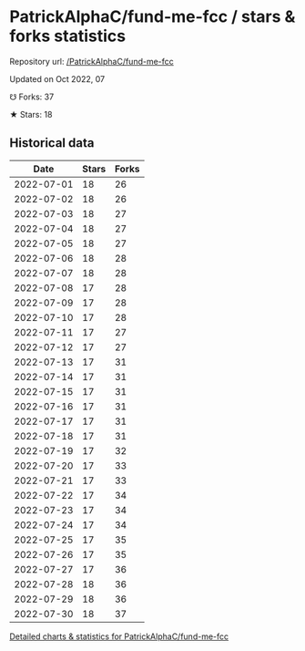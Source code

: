 # PatrickAlphaC/fund-me-fcc / stars & forks statistics

Repository url: [/PatrickAlphaC/fund-me-fcc](https://github.com/PatrickAlphaC/fund-me-fcc)

Updated on Oct 2022, 07

☋ Forks: 37

★ Stars: 18

## Historical data
| Date | Stars | Forks |
|------|-------|-------|
| 2022-07-01 | 18 | 26 | 
| 2022-07-02 | 18 | 26 | 
| 2022-07-03 | 18 | 27 | 
| 2022-07-04 | 18 | 27 | 
| 2022-07-05 | 18 | 27 | 
| 2022-07-06 | 18 | 28 | 
| 2022-07-07 | 18 | 28 | 
| 2022-07-08 | 17 | 28 | 
| 2022-07-09 | 17 | 28 | 
| 2022-07-10 | 17 | 28 | 
| 2022-07-11 | 17 | 27 | 
| 2022-07-12 | 17 | 27 | 
| 2022-07-13 | 17 | 31 | 
| 2022-07-14 | 17 | 31 | 
| 2022-07-15 | 17 | 31 | 
| 2022-07-16 | 17 | 31 | 
| 2022-07-17 | 17 | 31 | 
| 2022-07-18 | 17 | 31 | 
| 2022-07-19 | 17 | 32 | 
| 2022-07-20 | 17 | 33 | 
| 2022-07-21 | 17 | 33 | 
| 2022-07-22 | 17 | 34 | 
| 2022-07-23 | 17 | 34 | 
| 2022-07-24 | 17 | 34 | 
| 2022-07-25 | 17 | 35 | 
| 2022-07-26 | 17 | 35 | 
| 2022-07-27 | 17 | 36 | 
| 2022-07-28 | 18 | 36 | 
| 2022-07-29 | 18 | 36 | 
| 2022-07-30 | 18 | 37 | 


[Detailed charts & statistics for PatrickAlphaC/fund-me-fcc](https://reviewgithub.com/rep/PatrickAlphaC/fund-me-fcc)
